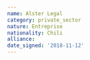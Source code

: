 ```yaml
---
name: Alster Legal 
category: private_sector
nature: Entreprise
nationality: Chili
alliance: 
date_signed: '2018-11-12'
---
```

    